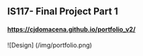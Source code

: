 ## IS117- Final Project Part 1
#### https://cjdomacena.github.io/portfolio_v2/
![Design] (/img/portfolio.png)